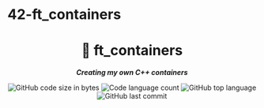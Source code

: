# 42-ft_containers
<h1 align="center">
	📖 ft_containers
</h1>

<p align="center">
	<b><i>Creating my own C++ containers</i></b><br>
</p>

<p align="center">
	<img alt="GitHub code size in bytes" src="https://img.shields.io/github/languages/code-size/isaad18/42-ft_containers?color=lightblue" />
	<img alt="Code language count" src="https://img.shields.io/github/languages/count/isaad18/42-ft_containers?color=yellow" />
	<img alt="GitHub top language" src="https://img.shields.io/github/languages/top/isaad18/42-ft_containers?color=blue" />
	<img alt="GitHub last commit" src="https://img.shields.io/github/last-commit/isaad18/42-ft_containers?color=green" /> 
</p>
